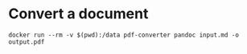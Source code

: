 # Convert a document

```
docker run --rm -v $(pwd):/data pdf-converter pandoc input.md -o output.pdf
```

